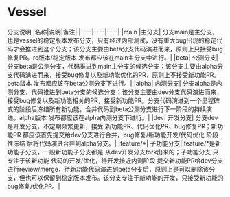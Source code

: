 # Vessel

分支说明
|名称|说明|备注|
|----|----|----|
|main	|主分支|	分支main是主分支，也是vessel的稳定版本发布分支，只有经过内部测试，没有重大bug出现的稳定代码才会推进到这个分支；该分支主要由beta分支代码演进而来，原则上只接受bug修复PR。rc版本/稳定版本 发布都应该在main主分支中进行。|
|beta|	公测分支|	分支beta是公测分支，代码推进到main主分支的候选分支；该分支主要由alpha分支代码演进而来，接受bug修复以及新功能优化的PR，原则上不接受新功能PR。beta版本 发布都应该在beta公测分支下进行。|
|alpha|	内测分支|	分支alpha是内测分支，代码推进到beta分支的候选分支；该分支主要由dev分支代码演进而来，接受bug修复以及新功能相关的PR，接受新功能PR。分支代码演进到一个里程碑式的阶段后冻结所有新功能，合并代码到beta公测分支进行下一阶段的持续演进。alpha版本 发布都应该在alpha内测分支下进行。|
|dev|	开发分支|	分支dev是开发分支，不定期频繁更新，接受 新功能PR、代码优化PR、bug修复PR；新功能PR 都应该首先提交给dev分支进行合并，bug修复/新功能开发/代码优化 阶段性冻结 后将代码演进合并到alpha分支。|
|feature/*|	子功能分支|	feature/*是新功能子分支，一般新功能子分支都是 从dev开发分支fork出来的；子功能分支 只专注于该新功能 代码的开发/优化，待开发接近内测阶段 提交新功能PR给dev分支进行review/merge，待新功能代码演进到beta分支后，原则上是可以删除该分支，但也可以保留到稳定版本发布。该分支专注于新功能的开发，只接受新功能的bug修复/优化PR。|
